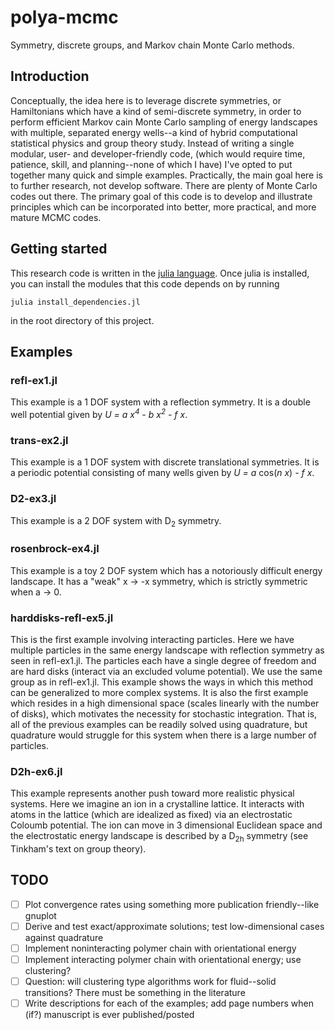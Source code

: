 # polya-mcmc
Symmetry, discrete groups, and Markov chain Monte Carlo methods.

## Introduction
Conceptually, the idea here is to leverage discrete symmetries, 
or Hamiltonians which have a kind of semi-discrete symmetry, in order to perform 
efficient Markov cain Monte Carlo sampling of energy landscapes with multiple,
separated energy wells--a kind of hybrid computational statistical physics and 
group theory study.
Instead of writing a single modular, user- and developer-friendly code, 
(which would require time, patience, skill, and planning--none of which I have)
I've opted to put together many quick and simple examples.
Practically, the main goal here is to further research, not develop software. 
There are plenty of Monte Carlo codes out there. The primary goal of this code is to 
develop and illustrate principles which can be incorporated into better, 
more practical, and more mature MCMC codes.

## Getting started
This research code is written in the [julia language](https://julialang.org).
Once julia is installed, you can install the modules that this code depends on by
running

    julia install_dependencies.jl

in the root directory of this project.

## Examples
### refl-ex1.jl
This example is a 1 DOF system with a reflection symmetry.
It is a double well potential given by _U = a x<sup>4</sup> - b x<sup>2</sup> - f x_.

### trans-ex2.jl
This example is a 1 DOF system with discrete translational symmetries.
It is a periodic potential consisting of many wells given by _U = a_ cos(_n x_) _- f x_.

### D2-ex3.jl
This example is a 2 DOF system with D<sub>2</sub> symmetry.

### rosenbrock-ex4.jl
This example is a toy 2 DOF system which has a notoriously difficult energy landscape.
It has a "weak" x &#8594; -x symmetry, which is strictly symmetric when a &#8594; 0.

### harddisks-refl-ex5.jl
This is the first example involving interacting particles.
Here we have multiple particles in the same energy landscape with reflection symmetry as seen in refl-ex1.jl.
The particles each have a single degree of freedom and are hard disks (interact via an excluded volume potential).
We use the same group as in refl-ex1.jl.
This example shows the ways in which this method can be generalized to more complex systems.
It is also the first example which resides in a high dimensional space (scales linearly with the number of disks), which motivates the necessity for stochastic integration.
That is, all of the previous examples can be readily solved using quadrature, but quadrature would struggle for this system when there is a large number of particles.

### D2h-ex6.jl
This example represents another push toward more realistic physical systems.
Here we imagine an ion in a crystalline lattice.
It interacts with atoms in the lattice (which are idealized as fixed) via an electrostatic Coloumb potential.
The ion can move in 3 dimensional Euclidean space and the electrostatic energy landscape is described by a D<sub>2h</sub> symmetry (see Tinkham's text on group theory).

## TODO
- [ ] Plot convergence rates using something more publication friendly--like gnuplot
- [ ] Derive and test exact/approximate solutions; test low-dimensional cases against quadrature
- [ ] Implement noninteracting polymer chain with orientational energy
- [ ] Implement interacting polymer chain with orientational energy; use clustering?
- [ ] Question: will clustering type algorithms work for fluid--solid transitions? There must be something in the literature
- [ ] Write descriptions for each of the examples; add page numbers when (if?) manuscript is ever published/posted

